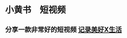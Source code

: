 # 小黄书　短视频　

## 分享一款非常好的短视频 [记录美好X生活](https://raw.githubusercontent.com/xhsbook/appshare/main/app/xhs1123.apk)
